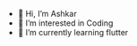 - 👋 Hi, I’m Ashkar
- 👀 I’m interested in Coding
- 🌱 I’m currently learning flutter

<!---
ashkarashku1/ashkarashku1 is a ✨ special ✨ repository because its `README.md` (this file) appears on your GitHub profile.
You can click the Preview link to take a look at your changes.
--->

